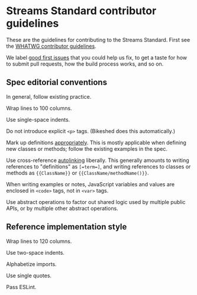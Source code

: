 # Streams Standard contributor guidelines

These are the guidelines for contributing to the Streams Standard. First see the [WHATWG contributor guidelines](https://github.com/whatwg/meta/blob/main/CONTRIBUTING.md).

We label [good first issues](https://github.com/whatwg/streams/labels/good%20first%20issue) that you could help us fix, to get a taste for how to submit pull requests, how the build process works, and so on.

## Spec editorial conventions

In general, follow existing practice.

Wrap lines to 100 columns.

Use single-space indents.

Do not introduce explicit `<p>` tags. (Bikeshed does this automatically.)

Mark up definitions [appropriately](https://speced.github.io/bikeshed/#definitions). This is mostly applicable when defining new classes or methods; follow the existing examples in the spec.

Use cross-reference [autolinking](https://speced.github.io/bikeshed/#autolinking) liberally. This generally amounts to writing references to "definitions" as `[=term=]`, and writing references to classes or methods as `{{ClassName}}` or `{{ClassName/methodName()}}`.

When writing examples or notes, JavaScript variables and values are enclosed in `<code>` tags, not in `<var>` tags.

Use abstract operations to factor out shared logic used by multiple public APIs, or by multiple other abstract operations.

## Reference implementation style

Wrap lines to 120 columns.

Use two-space indents.

Alphabetize imports.

Use single quotes.

Pass ESLint.
